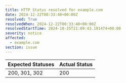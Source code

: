```yaml
---
title: HTTP Status resolved for example.com
date: 2024-12-22T00:33:48+00:00Z
resolved: True
resolvedWhen: 2024-12-22T00:33:48+00:00Z
resolvedStartTime: 2024-10-25T21:09:43.191474+00:00
severity: notice
affected:
  - example.com
section: issue
---
```


| Expected Statuses | Actual Status  |
|-------------------|----------------|
| 200, 301, 302 | 200 |
